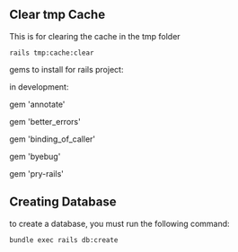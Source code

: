 ## Clear tmp Cache
This is for clearing the cache in the tmp folder
```
rails tmp:cache:clear              
```


gems to install for rails project:

in development:

gem 'annotate'

gem 'better_errors'

gem 'binding_of_caller'

gem 'byebug'

gem 'pry-rails'

## Creating Database

to create a database, you must run the following command:
```
bundle exec rails db:create
```